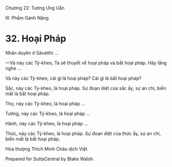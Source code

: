 

Chương 22: Tương Ưng Uẩn

III: Phẩm Gánh Nặng

# 32\. Hoại Pháp

Nhân duyên ở Sāvatthi …

—Và này các Tỷ-kheo, Ta sẽ thuyết về hoại pháp và bất hoại pháp. Hãy lắng nghe …

Và này các Tỷ-kheo, cái gì là hoại pháp? Cái gì là bất hoại pháp?

Sắc, này các Tỷ-kheo, là hoại pháp. Sự đoạn diệt của sắc ấy, sự an chỉ, biến mất là bất hoại pháp.

Thọ, này các Tỷ-kheo, là hoại pháp …

Tưởng, này các Tỷ-kheo, là hoại pháp …

Hành, này các Tỷ-kheo, là hoại pháp …

Thức, này các Tỷ-kheo, là hoại pháp. Sự đoạn diệt của thức ấy, sự an chỉ, biến mất là bất hoại pháp.

Hòa thượng Thích Minh Châu dịch Việt.

Prepared for SuttaCentral by Blake Walsh.